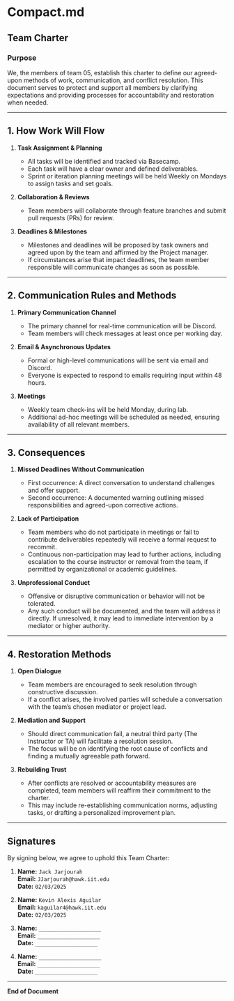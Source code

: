 # Compact.md

## Team Charter

### Purpose
We, the members of team 05, establish this charter to define our agreed-upon methods of work, communication, and conflict resolution. This document serves to protect and support all members by clarifying expectations and providing processes for accountability and restoration when needed.

---

## 1. How Work Will Flow
1. **Task Assignment & Planning**  
   - All tasks will be identified and tracked via Basecamp.  
   - Each task will have a clear owner and defined deliverables.  
   - Sprint or iteration planning meetings will be held Weekly on Mondays to assign tasks and set goals.

2. **Collaboration & Reviews**  
   - Team members will collaborate through feature branches and submit pull requests (PRs) for review.    

3. **Deadlines & Milestones**  
   - Milestones and deadlines will be proposed by task owners and agreed upon by the team and affirmed by the Project manager.  
   - If circumstances arise that impact deadlines, the team member responsible will communicate changes as soon as possible.

---

## 2. Communication Rules and Methods
1. **Primary Communication Channel**  
   - The primary channel for real-time communication will be Discord.
   - Team members will check messages at least once per working day.

2. **Email & Asynchronous Updates**  
   - Formal or high-level communications will be sent via email and Discord.  
   - Everyone is expected to respond to emails requiring input within 48 hours.

3. **Meetings**  
   - Weekly team check-ins will be held Monday, during lab.  
   - Additional ad-hoc meetings will be scheduled as needed, ensuring availability of all relevant members.

---

## 3. Consequences
1. **Missed Deadlines Without Communication**  
   - First occurrence: A direct conversation to understand challenges and offer support.  
   - Second occurrence: A documented warning outlining missed responsibilities and agreed-upon corrective actions.

2. **Lack of Participation**  
   - Team members who do not participate in meetings or fail to contribute deliverables repeatedly will receive a formal request to recommit.  
   - Continuous non-participation may lead to further actions, including escalation to the course instructor or removal from the team, if permitted by organizational or academic guidelines.

3. **Unprofessional Conduct**  
   - Offensive or disruptive communication or behavior will not be tolerated.  
   - Any such conduct will be documented, and the team will address it directly. If unresolved, it may lead to immediate intervention by a mediator or higher authority.

---

## 4. Restoration Methods
1. **Open Dialogue**  
   - Team members are encouraged to seek resolution through constructive discussion.  
   - If a conflict arises, the involved parties will schedule a conversation with the team’s chosen mediator or project lead.

2. **Mediation and Support**  
   - Should direct communication fail, a neutral third party (The Instructor or  TA) will facilitate a resolution session.  
   - The focus will be on identifying the root cause of conflicts and finding a mutually agreeable path forward.

3. **Rebuilding Trust**  
   - After conflicts are resolved or accountability measures are completed, team members will reaffirm their commitment to the charter.  
   - This may include re-establishing communication norms, adjusting tasks, or drafting a personalized improvement plan.

---

## Signatures

By signing below, we agree to uphold this Team Charter:

1. **Name:** `Jack Jarjourah`  
   **Email:** `JJarjourah@hawk.iit.edu`  
   **Date:** `02/03/2025`  

2. **Name:** `Kevin Alexis Aguilar`  
   **Email:** `kaguilar4@hawk.iit.edu`  
   **Date:** `02/03/2025`  

3. **Name:** `____________________`  
   **Email:** `____________________`  
   **Date:** `____________________`  

4. **Name:** `____________________`  
   **Email:** `____________________`  
   **Date:** `____________________`  

---

**End of Document**
